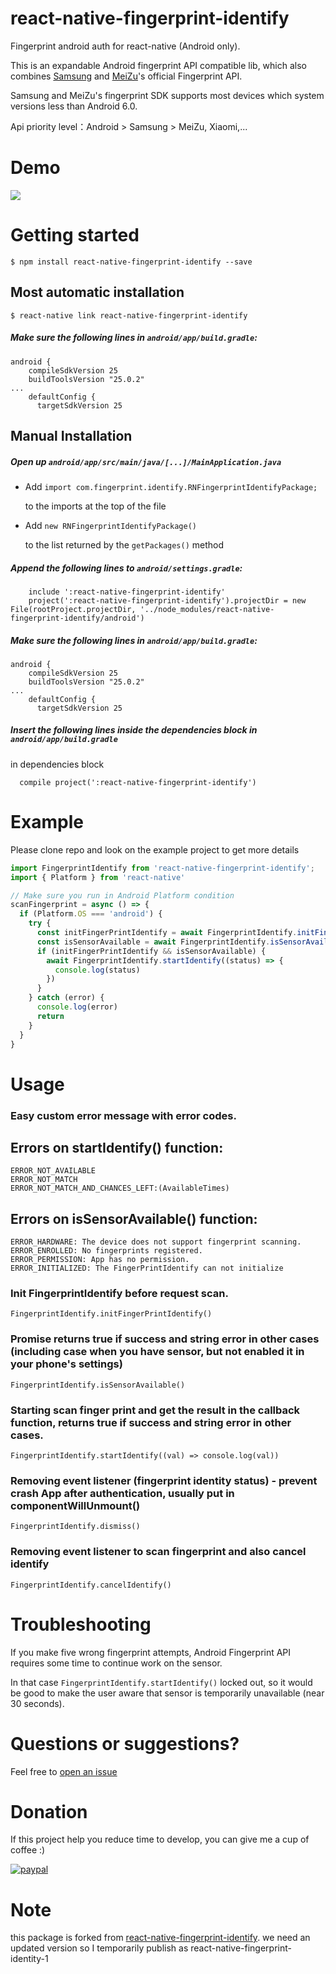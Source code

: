 # react-native-fingerprint-identify

Fingerprint android auth for react-native (Android only).

This is an expandable Android fingerprint API compatible lib, which also combines [Samsung](http://developer.samsung.com/galaxy/pass#) and [MeiZu](http://open-wiki.flyme.cn/index.php?title=%E6%8C%87%E7%BA%B9%E8%AF%86%E5%88%ABAPI)'s official Fingerprint API.

Samsung and MeiZu's fingerprint SDK supports most devices which system versions less than Android 6.0.

Api priority level：Android > Samsung > MeiZu, Xiaomi,...

# Demo


![](./demo.gif)



# Getting started

`$ npm install react-native-fingerprint-identify --save`


## Most automatic installation

`$ react-native link react-native-fingerprint-identify`

##### Make sure the following lines in `android/app/build.gradle`:
```
android {
    compileSdkVersion 25
    buildToolsVersion "25.0.2"
...
    defaultConfig {
      targetSdkVersion 25

```

## Manual Installation

##### Open up `android/app/src/main/java/[...]/MainApplication.java`


  + Add `import com.fingerprint.identify.RNFingerprintIdentifyPackage;`

    to the imports at the top of the file


  + Add `new RNFingerprintIdentifyPackage()`

    to the list returned by the `getPackages()` method

##### Append the following lines to `android/settings.gradle`:
```  	
  	include ':react-native-fingerprint-identify'
  	project(':react-native-fingerprint-identify').projectDir = new File(rootProject.projectDir, '../node_modules/react-native-fingerprint-identify/android')
```

##### Make sure the following lines in `android/app/build.gradle`:
```
android {
    compileSdkVersion 25
    buildToolsVersion "25.0.2"
...
    defaultConfig {
      targetSdkVersion 25

```

##### Insert the following lines inside the dependencies block in `android/app/build.gradle`

in dependencies block
```
  compile project(':react-native-fingerprint-identify')
```  	

# Example

Please clone repo and look on the example project to get more details

```javascript
import FingerprintIdentify from 'react-native-fingerprint-identify';
import { Platform } from 'react-native'

// Make sure you run in Android Platform condition
scanFingerprint = async () => {
  if (Platform.OS === 'android') {
    try {
      const initFingerPrintIdentify = await FingerprintIdentify.initFingerPrintIdentify()
      const isSensorAvailable = await FingerprintIdentify.isSensorAvailable()
      if (initFingerPrintIdentify && isSensorAvailable) {
        await FingerprintIdentify.startIdentify((status) => {
          console.log(status)
        })
      }
    } catch (error) {
      console.log(error)
      return
    }
  }
}

```

# Usage

### Easy custom error message with error codes. ###

## Errors on startIdentify() function:
```
ERROR_NOT_AVAILABLE
ERROR_NOT_MATCH
ERROR_NOT_MATCH_AND_CHANCES_LEFT:(AvailableTimes)
```

## Errors on isSensorAvailable() function:
```
ERROR_HARDWARE: The device does not support fingerprint scanning.
ERROR_ENROLLED: No fingerprints registered.
ERROR_PERMISSION: App has no permission.
ERROR_INITIALIZED: The FingerPrintIdentify can not initialize
```


### Init FingerprintIdentify before request scan. ###
```
FingerprintIdentify.initFingerPrintIdentify()
```


### Promise returns true if success and string error in other cases (including case when you have sensor, but not enabled it in your phone's settings) ###
```
FingerprintIdentify.isSensorAvailable()
```


### Starting scan finger print and get the result in the callback function, returns true if success and string error in other cases. ###
```
FingerprintIdentify.startIdentify((val) => console.log(val))
```


### Removing event listener (fingerprint identity status) - prevent crash App after authentication, usually put in componentWillUnmount() ###
```
FingerprintIdentify.dismiss()
```


### Removing event listener to scan fingerprint and also cancel identify ###
```
FingerprintIdentify.cancelIdentify()
```

# Troubleshooting

If you make five wrong fingerprint attempts, Android Fingerprint API requires some time to continue work on the sensor.

In that case `FingerprintIdentify.startIdentify()` locked out, so it would be good to make the user aware that sensor is temporarily unavailable (near 30 seconds).


# Questions or suggestions?

Feel free to [open an issue](https://github.com/williamtran29/react-native-fingerprint-identify/issues)

# Donation
If this project help you reduce time to develop, you can give me a cup of coffee :)

[![paypal](https://www.paypalobjects.com/en_US/i/btn/btn_donateCC_LG.gif)](https://www.paypal.com/cgi-bin/webscr?cmd=_s-xclick&hosted_button_id=5A4DTX8DE85VN)

# Note

this package is forked from [react-native-fingerprint-identify](https://github.com/williamtran29/react-native-fingerprint-identify). we need an updated version so I temporarily publish as react-native-fingerprint-identity-1
